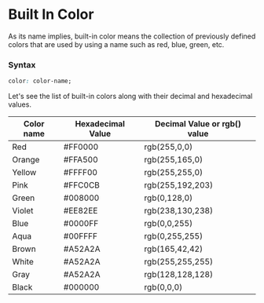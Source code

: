 # Built In Color

As its name implies, built-in color means the collection of previously defined colors that are used by using a name such as red, blue, green, etc.

### Syntax

```css
color: color-name;
```

Let's see the list of built-in colors along with their decimal and hexadecimal values.

| **Color name** | **Hexadecimal Value** | **Decimal Value or rgb() value** |
| --- | --- | --- |
| Red | #FF0000 | rgb(255,0,0) |
| Orange | #FFA500 | rgb(255,165,0) |
| Yellow | #FFFF00 | rgb(255,255,0) |
| Pink | #FFC0CB | rgb(255,192,203) |
| Green | #008000 | rgb(0,128,0) |
| Violet | #EE82EE | rgb(238,130,238) |
| Blue | #0000FF | rgb(0,0,255) |
| Aqua | #00FFFF | rgb(0,255,255) |
| Brown | #A52A2A | rgb(165,42,42) |
| White | #A52A2A | rgb(255,255,255) |
| Gray | #A52A2A | rgb(128,128,128) |
| Black | #000000 | rgb(0,0,0) |